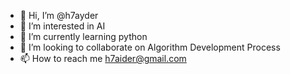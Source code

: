 - 👋 Hi, I’m @h7ayder 
- 👀 I’m interested in AI
- 🌱 I’m currently learning python
- 💞️ I’m looking to collaborate on Algorithm Development Process
- 📫 How to reach me h7aider@gmail.com

<!---
h7ayder/h7ayder is a ✨ special ✨ repository because its `README.md` (this file) appears on your GitHub profile.
You can click the Preview link to take a look at your changes.
--->
